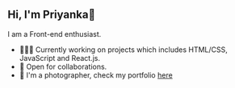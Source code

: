 ## Hi, I'm Priyanka👋 
I am a Front-end enthusiast. 
- 👨🏽‍💻 Currently working on projects which includes HTML/CSS, JavaScript and React.js.
- 🤝 Open for collaborations.
- 👋 I'm a photographer, check my portfolio [here](https://www.instagram.com/_priyanka.24/)

